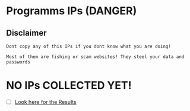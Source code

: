# Programms IPs (DANGER)

## Disclaimer
```
Dont copy any of this IPs if you dont know what you are doing!

Most of them are fishing or scam websites! They steel your data and passwords
```

# NO IPs COLLECTED YET!

- [ ] [Look here for the Results](https://github.com/NeikiDev/NeikiAnalytics/tree/main/results)